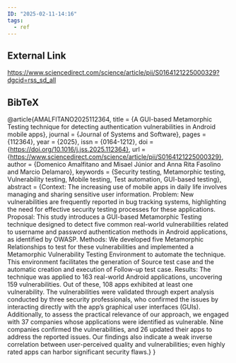 ```yaml
---
ID: "2025-02-11-14:16"
tags:
  - ref
---
```

## External Link

https://www.sciencedirect.com/science/article/pii/S0164121225000329?dgcid=rss_sd_all

## BibTeX

@article{AMALFITANO2025112364,
title = {A GUI-based Metamorphic Testing technique for detecting authentication vulnerabilities in Android mobile apps},
journal = {Journal of Systems and Software},
pages = {112364},
year = {2025},
issn = {0164-1212},
doi = {https://doi.org/10.1016/j.jss.2025.112364},
url = {https://www.sciencedirect.com/science/article/pii/S0164121225000329},
author = {Domenico Amalfitano and Misael Júnior and Anna Rita Fasolino and Marcio Delamaro},
keywords = {Security testing, Metamorphic testing, Vulnerability testing, Mobile testing, Test automation, GUI-based testing},
abstract = {Context:
The increasing use of mobile apps in daily life involves managing and sharing sensitive user information.
Problem:
New vulnerabilities are frequently reported in bug tracking systems, highlighting the need for effective security testing processes for these applications.
Proposal:
This study introduces a GUI-based Metamorphic Testing technique designed to detect five common real-world vulnerabilities related to username and password authentication methods in Android applications, as identified by OWASP.
Methods:
We developed five Metamorphic Relationships to test for these vulnerabilities and implemented a Metamorphic Vulnerability Testing Environment to automate the technique. This environment facilitates the generation of Source test case and the automatic creation and execution of Follow-up test case.
Results:
The technique was applied to 163 real-world Android applications, uncovering 159 vulnerabilities. Out of these, 108 apps exhibited at least one vulnerability. The vulnerabilities were validated through expert analysis conducted by three security professionals, who confirmed the issues by interacting directly with the app’s graphical user interfaces (GUIs). Additionally, to assess the practical relevance of our approach, we engaged with 37 companies whose applications were identified as vulnerable. Nine companies confirmed the vulnerabilities, and 26 updated their apps to address the reported issues. Our findings also indicate a weak inverse correlation between user-perceived quality and vulnerabilities; even highly rated apps can harbor significant security flaws.}
}